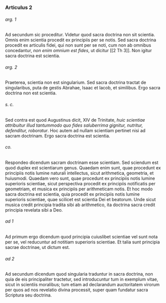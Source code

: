 ### Articulus 2

###### arg. 1
Ad secundum sic proceditur. Videtur quod sacra doctrina non sit scientia. Omnis enim scientia procedit ex principiis per se notis. Sed sacra doctrina procedit ex articulis fidei, qui non sunt per se noti, cum non ab omnibus concedantur, *non enim omnium est fides*, ut dicitur [[2 Th 3]]. Non igitur sacra doctrina est scientia.

###### arg. 2
Praeterea, scientia non est singularium. Sed sacra doctrina tractat de singularibus, puta de gestis Abrahae, Isaac et Iacob, et similibus. Ergo sacra doctrina non est scientia.

###### s. c.
Sed contra est quod Augustinus dicit, XIV de Trinitate, *huic scientiae attribuitur illud tantummodo quo fides saluberrima gignitur, nutritur, defenditur, roboratur*. Hoc autem ad nullam scientiam pertinet nisi ad sacram doctrinam. Ergo sacra doctrina est scientia.

###### co.
Respondeo dicendum sacram doctrinam esse scientiam. Sed sciendum est quod duplex est scientiarum genus. Quaedam enim sunt, quae procedunt ex principiis notis lumine naturali intellectus, sicut arithmetica, geometria, et huiusmodi. Quaedam vero sunt, quae procedunt ex principiis notis lumine superioris scientiae, sicut perspectiva procedit ex principiis notificatis per geometriam, et musica ex principiis per arithmeticam notis. Et hoc modo sacra doctrina est scientia, quia procedit ex principiis notis lumine superioris scientiae, quae scilicet est scientia Dei et beatorum. Unde sicut musica credit principia tradita sibi ab arithmetico, ita doctrina sacra credit principia revelata sibi a Deo.

###### ad 1
Ad primum ergo dicendum quod principia cuiuslibet scientiae vel sunt nota per se, vel reducuntur ad notitiam superioris scientiae. Et talia sunt principia sacrae doctrinae, ut dictum est.

###### ad 2
Ad secundum dicendum quod singularia traduntur in sacra doctrina, non quia de eis principaliter tractetur, sed introducuntur tum in exemplum vitae, sicut in scientiis moralibus; tum etiam ad declarandum auctoritatem virorum per quos ad nos revelatio divina processit, super quam fundatur sacra Scriptura seu doctrina.

